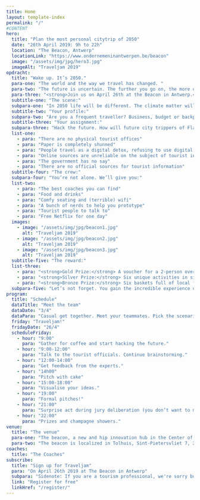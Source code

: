 ```yaml
---
title: Home
layout: template-index
permalink: "/"
#CONTENT
hero:
  title: "Plan the most personal citytrip of 2050"
  date: "26th April 2019: 9h to 22h"
  location: "The Beacon, Antwerp"
  locationLink: "https://www.ondernemeninantwerpen.be/beacon"
  image: "/assets/img/jpg/hero3.jpg"
  imageAlt: "Traveljam 2019"
opdracht:
  title: "Wake up. It’s 2050."
  para-one: "The world and the way we travel has changed. "
  para-two: "The future is uncertain. The further you go on, the more uncertain it will become."
  para-three: "<strong>Join us on April 26th at the Beacon in Antwerp.</strong> You will examine the future of city trips. Not one, but six alternative futures. To understand, overturn and unravel the new way of short travels.<br> <br> <a href='/register' class='c-btn c-btn--primary'>Register now for free</a>"
  subtitle-one: "The scene:"
  subpara-one: "In 2050 life will be different. The climate matter will have been settled and we will have cured dreadful diseases. Yet, the way we consume information will never stop evolving. How will we hunt for leisure activities in a foreign city?"
  subtitle-two: "Your profile:"
  subpara-two: "Are you a frequent traveller? Business, budget or backpack? A student or a designer?<br /> We need you. Help us shape the experience of city trips in 2050."
  subtitle-three: "Your assignment:"
  subpara-three: "Hack the future. How will future city trippers of Flanders and Brussels gather and consume tourist information? Think big and bold. But first, choose one of our six possibe realities:"
  list-one:
    - para: "There are no physical tourist offices"
    - para: "Paper is completely shunned"
    - para: "People travel as a digital detox, refusing to use digital devices on holidays"
    - para: "Online sources are unreliable on the subject of tourist information"
    - para: "The government has no say"
    - para: "There are no official sources for tourist information"
  subtitle-four: "The crew:"
  subpara-four: "You’re not alone. We’ll give you:"
  list-two:
    - para: "The best coaches you can find"
    - para: "Food and drinks"
    - para: "Comfy seating and (terrible) wifi"
    - para: "A bunch of nerds to help you prototype"
    - para: "Tourist people to talk to"
    - para: "Free Netflix for one day"
  images:
    - image: "/assets/img/jpg/beacon1.jpg"
      alt: "Traveljam 2019"
    - image: "/assets/img/jpg/beacon2.jpg"
      alt: "Traveljam 2019"
    - image: "/assets/img/jpg/beacon3.jpg"
      alt: "Traveljam 2019"
  subtitle-five: "The reward:"
  list-three:
    - para: "<strong>Gold Prize:</strong> A voucher for a 2-person overnight stay in the city with breakfast for every team member."
    - para: "<strong>Silver Prize:</strong> Six unique activities in six different cities, combined with a fine lunch. Pick one!"
    - para: "<strong>Bronze Prize:</strong> Six baskets full of local food and drinks from the participating cities."
  subpara-five: "Let’s not forget. You gain the incredible experience of meeting new people, that share the same passion. Travelling and dreaming of a better future."
program:
  title: "Schedule"
  dataTitle: "Meet the team"
  dataDate: "3/4"
  dataPara: "Casual get together. Meet your teammates. Pick the scenario you’re going to hack. The problem statements will be discussed. Challenges will be explained in full."
  friday: "Traveljam!"
  fridayDate: "26/4"
  scheduleFriday:
    - hour: "9:00"
      para: "Gather for coffee and start hacking the future."
    - hour: "9:00-12:00"
      para: "Talk to the tourist officials. Continue brainstorming."
    - hour: "12:00-14:00"
      para: "Get feedback from the experts."
    - hour: "14h00"
      para: "Pitch with cake"
    - hour: "15:00-18:00"
      para: "Visualise your ideas."
    - hour: "19:00"
      para: "Formal pitches!"
    - hour: "21:00"
      para: "Surprise act during jury deliberation (you don’t want to miss this!)"
    - hour: "22:00"
      para: "Prizes and champagne showers."
venue:
  title: "The venue"
  para-one: "The beacon, a new and hip innovation hub in the Center of Antwerp. With view on the MAS. You will be surrounded with people collaborating on the future of our cities. The beacon is a 7 minute walk from the main market. Rest assured, there are plenty of tourists to interview if needed."
  para-two: "The beacon is localized in Tolhuis, Sint-Pietersvliet 7, 2000 Antwerpen. Easily accessible by car, bike and public transport.<br> <br><a href='https://www.ondernemeninantwerpen.be/sites/default/files/documents/181025_SD_Antwerpen_Bereikbaarheidsfiches_Tolhuis.pdf' class='c-link'>Find your way to the Beacon (pdf) </a>"
coaches:
  title: "The Coaches"
subscribe:
  title: "Sign up for Traveljam"
  para: "On April 26th 2019 at The Beacon in Antwerp"
  subpara: "Sidenote: If you are a tourism professional, we're sorry but you won't be able to participate. You already know too much."
  link: "Register for free"
  linkHref: "/register/"
---
```


